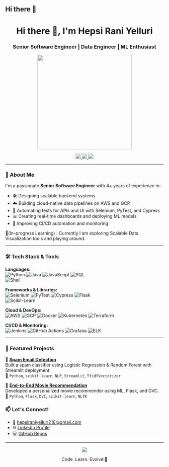 ## Hi there 👋
<!-- README.md for Hepsi Rani Yelluri -->

<h1 align="center">Hi there 👋, I'm Hepsi Rani Yelluri</h1>
<h3 align="center">Senior Software Engineer | Data Engineer | ML Enthusiast</h3>

<p align="center">
  <img src="https://media.giphy.com/media/qgQUggAC3Pfv687qPC/giphy.gif" width="300">
</p>

<p align="center">
  <a href="https://www.linkedin.com/in/hepsi-rani-4b78a3344/" target="_blank">
    <img src="https://img.shields.io/badge/-Linkedin-blue?style=for-the-badge&logo=Linkedin&logoColor=white" />
  </a>
  <a href="https://github.com/Hepsi216" target="_blank">
    <img src="https://img.shields.io/badge/-GitHub-181717?style=for-the-badge&logo=github&logoColor=white" />
  </a>
  <a href="mailto:hepsiraniyelluri216@gmail.com">
    <img src="https://img.shields.io/badge/-Email-D14836?style=for-the-badge&logo=gmail&logoColor=white" />
  </a>
</p>

---

### 🚀 About Me

I'm a passionate **Senior Software Engineer** with 4+ years of experience in:

- 🛠️ Designing scalable backend systems
- ☁️ Building cloud-native data pipelines on AWS and GCP
- 🧪 Automating tests for APIs and UI with Selenium, PyTest, and Cypress
- 📊 Creating real-time dashboards and deploying ML models
- 🔄 Improving CI/CD automation and monitoring

🌱(In-progress Learning) : Currently I am exploring Scalable Data Visualization tools and playing around.

---

### 🛠️ Tech Stack & Tools

**Languages:**  
![Python](https://img.shields.io/badge/-Python-blue?logo=python&logoColor=white) 
![Java](https://img.shields.io/badge/-Java-red?logo=java&logoColor=white) 
![JavaScript](https://img.shields.io/badge/-JavaScript-yellow?logo=javascript&logoColor=white)
![SQL](https://img.shields.io/badge/-SQL-blue?logo=postgresql&logoColor=white)  
![Shell](https://img.shields.io/badge/-Shell-89e051?logo=gnu-bash&logoColor=white)

**Frameworks & Libraries:**  
![Selenium](https://img.shields.io/badge/-Selenium-43B02A?logo=selenium&logoColor=white)
![PyTest](https://img.shields.io/badge/-PyTest-0A0A0A?logo=pytest)
![Cypress](https://img.shields.io/badge/-Cypress-17202C?logo=cypress)
![Flask](https://img.shields.io/badge/-Flask-000000?logo=flask)  
![Scikit-Learn](https://img.shields.io/badge/-ScikitLearn-f7931e?logo=scikit-learn&logoColor=white)

**Cloud & DevOps:**  
![AWS](https://img.shields.io/badge/-AWS-orange?logo=amazon-aws&logoColor=white)
![GCP](https://img.shields.io/badge/-GCP-blue?logo=google-cloud&logoColor=white)
![Docker](https://img.shields.io/badge/-Docker-2496ED?logo=docker&logoColor=white)
![Kubernetes](https://img.shields.io/badge/-Kubernetes-326ce5?logo=kubernetes&logoColor=white)
![Terraform](https://img.shields.io/badge/-Terraform-623ce4?logo=terraform&logoColor=white)

**CI/CD & Monitoring:**  
![Jenkins](https://img.shields.io/badge/-Jenkins-D24939?logo=jenkins&logoColor=white)
![GitHub Actions](https://img.shields.io/badge/-GitHub%20Actions-2088FF?logo=github-actions&logoColor=white)
![Grafana](https://img.shields.io/badge/-Grafana-F46800?logo=grafana&logoColor=white)
![ELK](https://img.shields.io/badge/-ELK-005571?logo=elastic-stack&logoColor=white)

---

### 🌟 Featured Projects

🚀 **[Spam Email Detection](https://github.com/Hepsi216/Spam_email_detection)**  
Built a spam classifier using Logistic Regression & Random Forest with Streamlit deployment.  
📌 `Python`, `scikit-learn`, `NLP`, `Streamlit`, `TfidfVectorizer`

🧠 **[End-to-End Movie Recommendation](https://github.com/Hepsi216/End_to_end_movie_recommendation)**  
Developed a personalized movie recommender using ML, Flask, and DVC.  
📌 `Python`, `Flask`, `DVC`, `scikit-learn`, `NLTK`

### 📫 Let's Connect!

- 💌 [hepsiraniyelluri216@gmail.com](mailto:hepsiraniyelluri216@gmail.com)
- 🌐 [LinkedIn Profile](https://www.linkedin.com/in/hepsi-rani-4b78a3344/)
- 💻 [GitHub Repos](https://github.com/Hepsi216)

---
<p align="center">
  <img src="https://readme-typing-svg.demolab.com/?lines=Thanks+for+visiting!;Happy+Coding!&font=Fira+Code&center=true&width=380&height=45&color=00BFFF">
</p>

<p align="center">Code. Learn. Evolve!💙</p>



<!--
**Hepsi216/Hepsi216** is a ✨ _special_ ✨ repository because its `README.md` (this file) appears on your GitHub profile.

Here are some ideas to get you started:

- 🔭 I’m currently working on ...
- 🌱 I’m currently learning ...
- 👯 I’m looking to collaborate on ...
- 🤔 I’m looking for help with ...
- 💬 Ask me about ...
- 📫 How to reach me: ...
- 😄 Pronouns: ...
- ⚡ Fun fact: ...
-->
